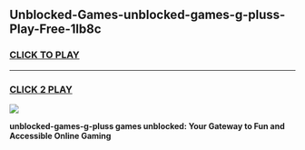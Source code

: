
## Unblocked-Games-unblocked-games-g-pluss-Play-Free-1lb8c
<h3>
<a href="https://premium76.site?title=unblocked-games-g-pluss&ref=09A">CLICK TO PLAY</a></h3>
<hr>

<h3>
<a href="https://premium76.site?title=unblocked-games-g-pluss&ref=09A">CLICK 2 PLAY</a>
  
</h3>

<a href="https://premium76.site?title=unblocked-games-g-pluss&ref=09A"><img src="https://clearcache.store/games.png"></a>


**unblocked-games-g-pluss games unblocked: Your Gateway to Fun and Accessible Online Gaming**
